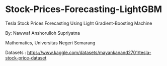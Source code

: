 # Stock-Prices-Forecasting-LightGBM

Tesla Stock Prices Forecasting Using Light Gradient-Boosting Machine

By: Nawwaf Anshorulloh Supriyatna

Mathematics, Universitas Negeri Semarang

Datasets : https://www.kaggle.com/datasets/mayankanand2701/tesla-stock-price-dataset


